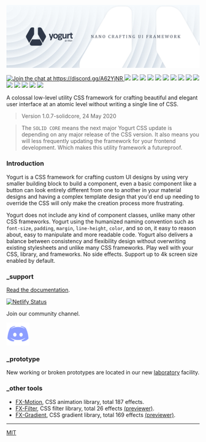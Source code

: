 
<p align="center">
  <img src="https://github.com/yogurt-foundation/yogurt-css/blob/master/assets/promo.jpg?raw=true" height="auto" width="auto">
</p>

<p align="left">
  <a href="https://discord.gg/A62YjNR"
     target="_blank">
    <img title="Join the chat at https://discord.gg/A62YjNR"
         src="https://img.shields.io/badge/DISCORD-JOIN_CHANNEL_%E2%86%92-7289da.svg?style=flat">
  </a>
  <img src="https://badgen.net/github/release/yogurt-foundation/yogurt-css">
  <img src="https://badgen.net/github/releases/yogurt-foundation/yogurt-css">
  <img src="https://badgen.net/github/assets-dl/yogurt-foundation/yogurt-css">
  <img src="https://badgen.net/npm/dw/yogurt-css">
  <img src="https://badgen.net/npm/dm/yogurt-css">
  <img src="https://badgen.net/npm/dy/yogurt-css">
  <img src="https://badgen.net/github/branches/yogurt-foundation/yogurt-css">
  <img src="https://badgen.net/github/forks/yogurt-foundation/yogurt-css">
  <img src="https://badgen.net/github/stars/yogurt-foundation/yogurt-css">
  <img src="https://badgen.net/github/watchers/yogurt-foundation/yogurt-css">
  <img src="https://badgen.net/github/tag/yogurt-foundation/yogurt-css">
  <img src="https://badgen.net/github/commits/yogurt-foundation/yogurt-css">
  <img src="https://badgen.net/github/last-commit/yogurt-foundation/yogurt-css">
  <img src="https://badgen.net/github/contributors/yogurt-foundation/yogurt-css">
  <img src="https://badgen.net/github/license/yogurt-foundation/yogurt-css">
</p>

A colossal low-level utility CSS framework for crafting beautiful and elegant user interface at an atomic level without writing a single line of CSS.

> Version 1.0.7-solidcore, 24 May 2020

> The `SOLID CORE` means the next major Yogurt CSS update is depending on any major release of the CSS version. It also means you will less frequently updating the framework for your frontend development. Which makes this utility framework a futureproof.

### Introduction

Yogurt is a CSS framework for crafting custom UI designs by using very smaller building block to build a component, even a basic component like a button can look entirely different from one to another in your material designs and having a complex template design that you'd end up needing to override the CSS will only make the creation process more frustrating.

Yogurt does not include any kind of component classes, unlike many other CSS frameworks. Yogurt using the humanized naming convention such as `font-size`, `padding`, `margin`, `line-height`, `color`, and so on, it easy to reason about, easy to manipulate and more readable code. Yogurt also delivers a balance between consistency and flexibility design without overwriting existing stylesheets and unlike many CSS frameworks. Play well with your CSS, library, and frameworks. No side effects. Support up to 4k screen size enabled by default.

### _support

[Read the documentation](https://yogurt-css-documentation.netlify.com).

[![Netlify Status](https://api.netlify.com/api/v1/badges/07b893f5-2d17-413d-a3b6-e657ef9dbef3/deploy-status)](https://app.netlify.com/sites/yogurt-css-documentation/deploys)

Join our community channel.

<p align="left">
  <a href="https://discord.gg/A62YjNR" target="_blank" title="Join the Discord channel https://discord.gg/A62YjNR">
     <img src="assets/discord.png" width="60" height="60">
  </a>
</p>

### _prototype

New working or broken prototypes are located in our new [laboratory](https://github.com/yogurt-foundation/laboratory) facility.

### _other tools

- [FX-Motion](https://github.com/yogurt-foundation/fx-motion), CSS animation library, total 187 effects.
- [FX-Filter](https://github.com/yogurt-foundation/fx-filter), CSS filter library, total 26 effects [(previewer)](https://fx-filter-previewer.netlify.com/).
- [FX-Gradient](https://github.com/yogurt-foundation/fx-gradient), CSS gradient library, total 169 effects [(previewer)](https://fx-gradient-previewer.netlify.com/).

---

[MIT](https://github.com/yogurt-foundation/yogurt-css/blob/master/LICENSE)

